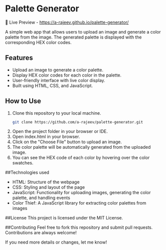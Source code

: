 # Palette Generator

🚀 Live Preview - https://a-rajeev.github.io/palette-generator/

A simple web app that allows users to upload an image and generate a color palette from the image. The generated palette is displayed with the corresponding HEX color codes.

## Features
- Upload an image to generate a color palette.
- Display HEX color codes for each color in the palette.
- User-friendly interface with live color display.
- Built using HTML, CSS, and JavaScript.

## How to Use
1. Clone this repository to your local machine.
   ```bash
   git clone https://github.com/a-rajeev/palette-generator.git
2. Open the project folder in your browser or IDE.
3. Open index.html in your browser.
4. Click on the "Choose File" button to upload an image.
5. The color palette will be automatically generated from the uploaded image.
6. You can see the HEX code of each color by hovering over the color swatches.

##Technologies used
- HTML: Structure of the webpage
- CSS: Styling and layout of the page
- JavaScript: Functionality for uploading images, generating the color palette, and handling events
- Color Thief: A JavaScript library for extracting color palettes from images

##License
This project is licensed under the MIT License.

##Contributing
Feel free to fork this repository and submit pull requests. Contributions are always welcome!

If you need more details or changes, let me know!
